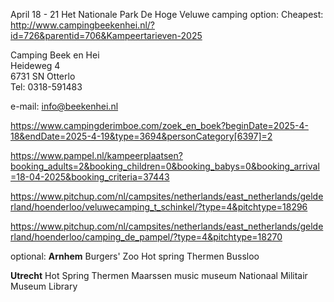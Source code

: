 April 18 - 21
Het Nationale Park De Hoge Veluwe
camping option:
Cheapest: http://www.campingbeekenhei.nl/?id=726&parentid=706&Kampeertarieven-2025

Camping Beek en Hei  
Heideweg 4  
6731 SN Otterlo  
Tel: 0318-591483  
  
e-mail: [info@beekenhei.nl](mailto:info@beekenhei.nl)


https://www.campingderimboe.com/zoek_en_boek?beginDate=2025-4-18&endDate=2025-4-19&type=3694&personCategory[6397]=2

https://www.pampel.nl/kampeerplaatsen?booking_adults=2&booking_children=0&booking_babys=0&booking_arrival=18-04-2025&booking_criteria=37443

https://www.pitchup.com/nl/campsites/netherlands/east_netherlands/gelderland/hoenderloo/veluwecamping_t_schinkel/?type=4&pitchtype=18296

https://www.pitchup.com/nl/campsites/netherlands/east_netherlands/gelderland/hoenderloo/camping_de_pampel/?type=4&pitchtype=18270


optional:
**Arnhem**
Burgers' Zoo 
Hot spring Thermen Bussloo

**Utrecht**
Hot Spring Thermen Maarssen
music museum
Nationaal Militair Museum
Library
